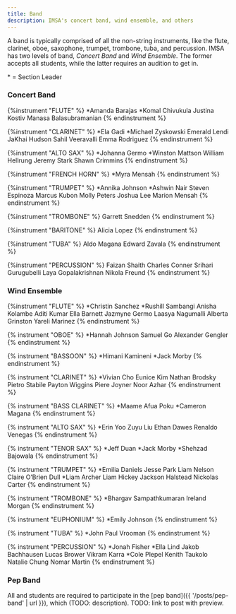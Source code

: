 ```yaml
---
title: Band
description: IMSA's concert band, wind ensemble, and others
---
```


A band is typically comprised of all the non-string instruments, like the flute, clarinet, oboe, saxophone, trumpet, trombone, tuba, and percussion.
IMSA has two levels of band, _Concert Band_ and _Wind Ensemble_. The former accepts all students, while the latter requires an audition to get in.

\* = Section Leader

### Concert Band
{%instrument "FLUTE" %}
*Amanda Barajas
*Komal Chivukula
Justina Kostiv
Manasa Balasubramanian
{% endinstrument %}

{%instrument "CLARINET" %}
*Ela Gadi
*Michael Zyskowski
Emerald Lendi
JaKhai Hudson
Sahil Veeravalli
Emma Rodriguez
{% endinstrument %}

{%instrument "ALTO SAX" %}
*Johanna Germo
*Winston Mattson
William Hellrung
Jeremy Stark
Shawn Crimmins
{% endinstrument %}

{%instrument "FRENCH HORN" %}
*Myra Mensah
{% endinstrument %}

{%instrument "TRUMPET" %}
*Annika Johnson
*Ashwin Nair
Steven Espinoza
Marcus Kubon
Molly Peters
Joshua Lee
Marion Mensah
{% endinstrument %}

{%instrument "TROMBONE" %}
Garrett Snedden
{% endinstrument %}

{%instrument "BARITONE" %}
Alicia Lopez
{% endinstrument %}

{%instrument "TUBA" %}
Aldo Magana
Edward Zavala
{% endinstrument %}

{%instrument "PERCUSSION" %}
Faizan Shaith
Charles Conner
Srihari Gurugubelli
Laya Gopalakrishnan
Nikola Freund
{% endinstrument %}


### Wind Ensemble
{%instrument "FLUTE" %}
*Christin Sanchez
*Rushill Sambangi
Anisha Kolambe
Aditi Kumar
Ella Barnett
Jazmyne Germo
Laasya Nagumalli
Alberta Grinston
Yareli Marinez
{% endinstrument %}

{% instrument "OBOE" %}
*Hannah Johnson
Samuel Go
Alexander Gengler
{% endinstrument %}

{% instrument "BASSOON" %}
*Himani Kamineni
*Jack Morby
{% endinstrument %}

{% instrument "CLARINET" %}
*Vivian Cho
Eunice Kim
Nathan Brodsky
Pietro Stabile
Payton Wiggins
Piere Joyner
Noor Azhar
{% endinstrument %}

{% instrument "BASS CLARINET" %}
*Maame Afua Poku
*Cameron Magana
{% endinstrument %}

{% instrument "ALTO SAX" %}
*Erin Yoo
Zuyu Liu
Ethan Dawes
Renaldo Venegas
{% endinstrument %}

{% instrument "TENOR SAX" %}
*Jeff Duan
*Jack Morby
*Shehzad Bajowala
{% endinstrument %}

{% instrument "TRUMPET" %}
*Emilia Daniels
Jesse Park
Liam Nelson
Claire O’Brien Dull
*Liam Archer
Liam Hickey
Jackson Halstead
Nickolas Carter
{% endinstrument %}

{% instrument "TROMBONE" %}
*Bhargav Sampathkumaran
Ireland Morgan
{% endinstrument %}

{% instrument "EUPHONIUM" %}
*Emily Johnson
{% endinstrument %}

{% instrument "TUBA" %}
*John Paul Vrooman
{% endinstrument %}

{% instrument "PERCUSSION" %}
*Jonah Fisher
*Ella Lind
Jakob Bachhausen
Lucas Brower
Vikram Karra
*Cole Plepel
Kenith Taukolo
Natalie Chung
Nomar Martin
{% endinstrument %}

### Pep Band
All and students are required to participate in the [pep band]({{ '/posts/pep-band' | url }}), which (TODO: description).
TODO: link to post with preview.